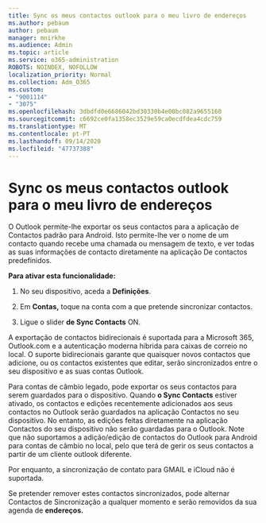 ```yaml
---
title: Sync os meus contactos outlook para o meu livro de endereços
ms.author: pebaum
author: pebaum
manager: mnirkhe
ms.audience: Admin
ms.topic: article
ms.service: o365-administration
ROBOTS: NOINDEX, NOFOLLOW
localization_priority: Normal
ms.collection: Adm_O365
ms.custom:
- "9001114"
- "3075"
ms.openlocfilehash: 3dbdfd0e6686042bd30330b4e00bc082a9655160
ms.sourcegitcommit: c6692ce0fa1358ec3529e59ca0ecdfdea4cdc759
ms.translationtype: MT
ms.contentlocale: pt-PT
ms.lasthandoff: 09/14/2020
ms.locfileid: "47737388"
---
```

# <a name="sync-my-outlook-contacts-to-my-address-book"></a>Sync os meus contactos outlook para o meu livro de endereços

O Outlook permite-lhe exportar os seus contactos para a aplicação de Contactos padrão para Android. Isto permite-lhe ver o nome de um contacto quando recebe uma chamada ou mensagem de texto, e ver todas as suas informações de contacto diretamente na aplicação De contactos predefinidos.
 
**Para ativar esta funcionalidade:**
 
1. No seu dispositivo, aceda a **Definições**.

2. Em **Contas,** toque na conta com a que pretende sincronizar contactos.

3. Ligue o slider **de Sync Contacts** ON.
 
A exportação de contactos bidirecionais é suportada para a Microsoft 365, Outlook.com e a autenticação moderna híbrida para caixas de correio no local. O suporte bidirecionais garante que quaisquer novos contactos que adicione, ou os contactos existentes que editar, serão sincronizados entre o seu dispositivo e as suas contas Outlook.
 
Para contas de câmbio legado, pode exportar os seus contactos para serem guardados para o dispositivo. Quando **o Sync Contacts** estiver ativado, os contactos e edições recentemente adicionados aos seus contactos no Outlook serão guardados na aplicação Contactos no seu dispositivo. No entanto, as edições feitas diretamente na aplicação Contactos do seu dispositivo não serão guardadas para o Outlook. Note que não suportamos a adição/edição de contactos do Outlook para Android para contas de câmbio no local, pelo que terá de gerir os seus contactos a partir de um cliente outlook diferente.
 
Por enquanto, a sincronização de contato para GMAIL e iCloud não é suportada.
 
Se pretender remover estes contactos sincronizados, pode alternar Contactos de Sincronização a qualquer momento e serão removidos da sua agenda de **endereços.**
